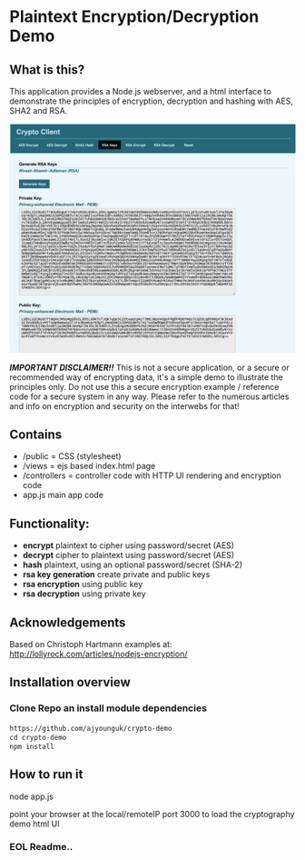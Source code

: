 # Plaintext Encryption/Decryption Demo

## What is this?
This application provides a Node.js webserver, and a html interface to demonstrate the principles of encryption, decryption and hashing with AES, SHA2 and RSA.

![Alt text](/screenshots/rsakeys.png)



**_IMPORTANT DISCLAIMER!!_** This is not a secure application, or a secure or recommended way of encrypting data, it's a simple demo to illustrate the principles only. Do not use this a secure encryption example / reference code for a secure system in any way. Please refer to the numerous articles and info on encryption and security on the interwebs for that!

## Contains
- /public = CSS (stylesheet)
- /views = ejs based index.html page
- /controllers = controller code with HTTP UI rendering and encryption code
- app.js main app code

## Functionality:
- **encrypt** plaintext to cipher using password/secret (AES)
- **decrypt** cipher to plaintext using password/secret (AES)
- **hash** plaintext, using an optional password/secret (SHA-2)
- **rsa key generation** create private and public keys
- **rsa encryption** using public key
- **rsa decryption** using private key



## Acknowledgements
Based on Christoph Hartmann examples at:
http://lollyrock.com/articles/nodejs-encryption/

## Installation overview

### Clone Repo an install module dependencies

```
https://github.com/ajyounguk/crypto-demo
cd crypto-demo
npm install
```

## How to run it
node app.js

point your browser at the local/remoteIP port 3000 to load the cryptography demo html UI



### EOL Readme..
